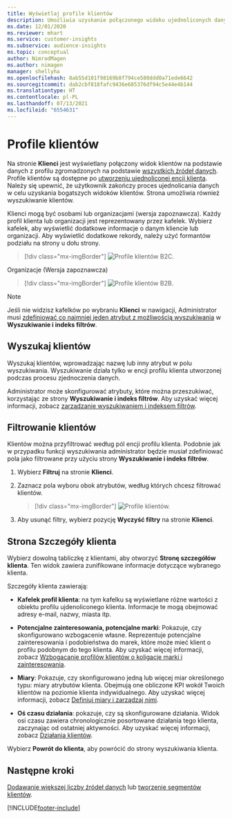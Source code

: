 ```yaml
---
title: Wyświetlaj profile klientów
description: Umożliwia uzyskanie połączonego widoku ujednoliconych danych klienta.
ms.date: 12/01/2020
ms.reviewer: mhart
ms.service: customer-insights
ms.subservice: audience-insights
ms.topic: conceptual
author: NimrodMagen
ms.author: nimagen
manager: shellyha
ms.openlocfilehash: 8ab55d101f98169b8f794ce580ddd0a71ede6642
ms.sourcegitcommit: dab2cbf818fafc9436e685376df94c5e44e4b144
ms.translationtype: HT
ms.contentlocale: pl-PL
ms.lasthandoff: 07/13/2021
ms.locfileid: "6554631"
---
```

# <a name="customer-profiles"></a>Profile klientów

Na stronie **Klienci** jest wyświetlany połączony widok klientów na podstawie danych z profilu zgromadzonych na podstawie [wszystkich źródeł danych](data-sources.md). Profile klientów są dostępne po [utworzeniu ujednoliconej encji klienta](data-unification.md). Należy się upewnić, że użytkownik zakończy proces ujednolicania danych w celu uzyskania bogatszych widoków klientów. Strona umożliwia również wyszukiwanie klientów.

Klienci mogą być osobami lub organizacjami (wersja zapoznawcza). Każdy profil klienta lub organizacji jest reprezentowany przez kafelek. Wybierz kafelek, aby wyświetlić dodatkowe informacje o danym kliencie lub organizacji. Aby wyświetlić dodatkowe rekordy, należy użyć formantów podziału na strony u dołu strony.

> [!div class="mx-imgBorder"] 
> ![Profile klientów B2C.](media/profiles-customers.png "Profile klientów B2C")

Organizacje (Wersja zapoznawcza)
> [!div class="mx-imgBorder"] 
> ![Profile klientów B2B.](media/profile-customers-b2b.png "Profile klientów B2B")

> [!NOTE]
> Jeśli nie widzisz kafelków po wybraniu **Klienci** w nawigacji, Administrator musi [zdefiniować co najmniej jeden atrybut z możliwością wyszukiwania](search-filter-index.md) w **Wyszukiwanie i indeks filtrów**.

## <a name="search-for-customers"></a>Wyszukaj klientów

Wyszukaj klientów, wprowadzając nazwę lub inny atrybut w polu wyszukiwania. Wyszukiwanie działa tylko w encji profilu klienta utworzonej podczas procesu zjednoczenia danych.

Administrator może skonfigurować atrybuty, które można przeszukiwać, korzystając ze strony **Wyszukiwanie i indeks filtrów**. Aby uzyskać więcej informacji, zobacz [zarządzanie wyszukiwaniem i indeksem filtrów](search-filter-index.md).

## <a name="filter-customers"></a>Filtrowanie klientów

Klientów można przyfiltrować według pól encji profilu klienta. Podobnie jak w przypadku funkcji wyszukiwania administrator będzie musiał zdefiniować pola jako filtrowane przy użyciu strony **Wyszukiwanie i indeks filtrów**.

1. Wybierz **Filtruj** na stronie **Klienci**.

2. Zaznacz pola wyboru obok atrybutów, według których chcesz filtrować klientów.

   > [!div class="mx-imgBorder"] 
   > ![Profile klientów.](media/profiles-customers3.png "Profile klientów")

3. Aby usunąć filtry, wybierz pozycję **Wyczyść filtry** na stronie **Klienci**.

##  <a name="customer-details-page"></a>Strona Szczegóły klienta

Wybierz dowolną tabliczkę z klientami, aby otworzyć **Stronę szczegółów klienta**. Ten widok zawiera zunifikowane informacje dotyczące wybranego klienta.

Szczegóły klienta zawierają:

-   **Kafelek profil klienta**: na tym kafelku są wyświetlane różne wartości z obiektu profilu ujdenoliconego klienta. Informacje te mogą obejmować adresy e-mail, nazwy, miasta itp. 

-   **Potencjalne zainteresowania, potencjalne marki**: Pokazuje, czy skonfigurowano wzbogacenie własne. Reprezentuje potencjalne zainteresowania i podobieństwa do marek, które może mieć klient o profilu podobnym do tego klienta. Aby uzyskać więcej informacji, zobacz [Wzbogacanie profilów klientów o koligacje marki i zainteresowania](enrichment-microsoft.md).

-   **Miary**: Pokazuje, czy skonfigurowano jedną lub więcej miar określonego typu: miary atrybutów klienta. Obejmują one obliczone KPI wokół Twoich klientów na poziomie klienta indywidualnego. Aby uzyskać więcej informacji, zobacz [Definiuj miary i zarządzaj nimi](measures.md).

-   **Oś czasu działania**: pokazuje, czy są skonfigurowane działania. Widok osi czasu zawiera chronologicznie posortowane działania tego klienta, zaczynając od ostatniej aktywności. Aby uzyskać więcej informacji, zobacz [Działania klientów](activities.md).

Wybierz **Powrót do klienta**, aby powrócić do strony wyszukiwania klienta.

## <a name="next-steps"></a>Następne kroki

[Dodawanie większej liczby źródeł danych](data-sources.md) lub [tworzenie segmentów klientów](segments.md).


[!INCLUDE[footer-include](../includes/footer-banner.md)]
